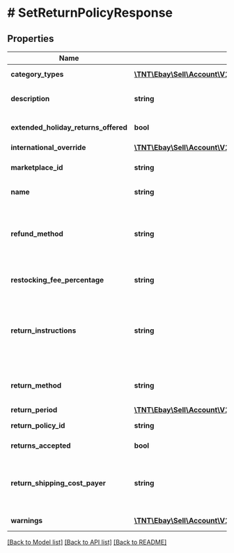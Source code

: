 # # SetReturnPolicyResponse

## Properties

Name | Type | Description | Notes
------------ | ------------- | ------------- | -------------
**category_types** | [**\TNT\Ebay\Sell\Account\V1\Model\CategoryType[]**](CategoryType.md) | This field always returns &lt;code&gt;ALL_EXCLUDING_MOTORS_VEHICLES&lt;/code&gt; for return business policies, since return business policies are not applicable to motor vehicle listings. | [optional]
**description** | **string** | A seller-defined description of the return business policy. This description is only for the seller&#39;s use, and is not exposed on any eBay pages. This field is returned if set for the policy. &lt;br/&gt;&lt;br/&gt;&lt;b&gt;Max length&lt;/b&gt;: 250 | [optional]
**extended_holiday_returns_offered** | **bool** | &lt;p class&#x3D;\&quot;tablenote\&quot;&gt;&lt;span  style&#x3D;\&quot;color: #dd1e31;\&quot;&gt;&lt;b&gt;Important!&lt;/b&gt;&lt;/span&gt; This field is deprecated, since eBay no longer supports extended holiday returns. This field should no longer be returned.&lt;/p&gt; | [optional]
**international_override** | [**\TNT\Ebay\Sell\Account\V1\Model\InternationalReturnOverrideType**](InternationalReturnOverrideType.md) |  | [optional]
**marketplace_id** | **string** | The ID of the eBay marketplace to which this return business policy applies. For implementation help, refer to &lt;a href&#x3D;&#39;https://developer.ebay.com/api-docs/sell/account/types/ba:MarketplaceIdEnum&#39;&gt;eBay API documentation&lt;/a&gt; | [optional]
**name** | **string** | A seller-defined name for this return business policy. Names must be unique for policies assigned to the same marketplace.&lt;br /&gt;&lt;br /&gt;&lt;b&gt;Max length:&lt;/b&gt; 64 | [optional]
**refund_method** | **string** | This value indicates the refund method that will be used by the seller for buyer returns. In most cases, buyers will get their money back for returns, but for sellers who offer the &#39;Click and Collect&#39; and &#39;Buy Online, Pick up in Store&#39; option, the seller is able to offer a store/merchandise credit in addition to the &#39;money back&#39; option. The buyer recieving money back for a return is always an option available to the buyer, even if this field is set to &lt;code&gt;MERCHANDISE_CREDIT&lt;/code&gt;, or if this field is not returned at all. For implementation help, refer to &lt;a href&#x3D;&#39;https://developer.ebay.com/api-docs/sell/account/types/api:RefundMethodEnum&#39;&gt;eBay API documentation&lt;/a&gt; | [optional]
**restocking_fee_percentage** | **string** | &lt;p class&#x3D;\&quot;tablenote\&quot;&gt;&lt;span  style&#x3D;\&quot;color: #dd1e31;\&quot;&gt;&lt;b&gt;Important!&lt;/b&gt;&lt;/span&gt; This field is deprecated, since eBay no longer allows sellers to charge a restocking fee for buyer remorse returns.&lt;/p&gt; | [optional]
**return_instructions** | **string** | This text-based field provides more details on seller-specified return instructions. &lt;p class&#x3D;\&quot;tablenote\&quot;&gt;&lt;span  style&#x3D;\&quot;color: #dd1e31;\&quot;&gt;&lt;b&gt;Important!&lt;/b&gt;&lt;/span&gt; This field is no longer supported on many eBay marketplaces. To see if a marketplace and eBay category does support this field, call &lt;a href&#x3D;\&quot;/api-docs/sell/metadata/resources/marketplace/methods/getReturnPolicies\&quot;&gt;getReturnPolicies&lt;/a&gt; method of the &lt;b&gt;Metadata API&lt;/b&gt;. Then you will look for the &lt;b&gt;policyDescriptionEnabled&lt;/b&gt; field with a value of &lt;code&gt;true&lt;/code&gt; for the eBay category.&lt;/span&gt;&lt;/p&gt;&lt;br/&gt;&lt;b&gt;Max length&lt;/b&gt;: 5000 (8000 for DE) | [optional]
**return_method** | **string** | This field will be returned if the seller is willing and able to offer an alternative return method other than &#39;money back&#39;, such as an exchange or replacement item. For implementation help, refer to &lt;a href&#x3D;&#39;https://developer.ebay.com/api-docs/sell/account/types/api:ReturnMethodEnum&#39;&gt;eBay API documentation&lt;/a&gt; | [optional]
**return_period** | [**\TNT\Ebay\Sell\Account\V1\Model\TimeDuration**](TimeDuration.md) |  | [optional]
**return_policy_id** | **string** | A unique eBay-assigned ID for a return business policy. This ID is generated when the policy is created. | [optional]
**returns_accepted** | **bool** | If set to &lt;code&gt;true&lt;/code&gt;, the seller accepts returns. If set to &lt;code&gt;false&lt;/code&gt;, this field indicates that the seller does not accept returns. | [optional]
**return_shipping_cost_payer** | **string** | This field indicates who is responsible for paying for the shipping charges for returned items. The field can be set to either &lt;code&gt;BUYER&lt;/code&gt; or &lt;code&gt;SELLER&lt;/code&gt;.  &lt;br/&gt;&lt;br/&gt;Note that the seller is always responsible for return shipping costs for SNAD-related issues.  &lt;br/&gt;&lt;br/&gt;This container will be returned unless the business policy states that the seller does not accept returns. For implementation help, refer to &lt;a href&#x3D;&#39;https://developer.ebay.com/api-docs/sell/account/types/api:ReturnShippingCostPayerEnum&#39;&gt;eBay API documentation&lt;/a&gt; | [optional]
**warnings** | [**\TNT\Ebay\Sell\Account\V1\Model\Error[]**](Error.md) | An array of one or more errors or warnings that were generated during the processing of the request. If there were no issues with the request, this array will return empty. | [optional]

[[Back to Model list]](../../README.md#models) [[Back to API list]](../../README.md#endpoints) [[Back to README]](../../README.md)
